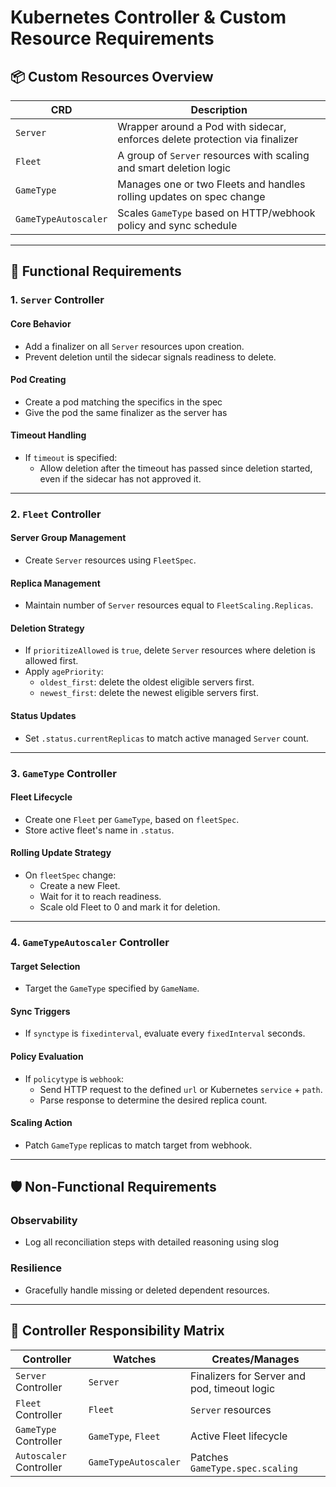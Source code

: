 # Kubernetes Controller & Custom Resource Requirements

## 📦 Custom Resources Overview

| CRD                   | Description                                                                 |
|-----------------------|-----------------------------------------------------------------------------|
| `Server`              | Wrapper around a Pod with sidecar, enforces delete protection via finalizer |
| `Fleet`               | A group of `Server` resources with scaling and smart deletion logic         |
| `GameType`            | Manages one or two Fleets and handles rolling updates on spec change        |
| `GameTypeAutoscaler`  | Scales `GameType` based on HTTP/webhook policy and sync schedule            |

---

## 🧠 Functional Requirements

### 1. `Server` Controller

#### Core Behavior
- Add a finalizer on all `Server` resources upon creation.
- Prevent deletion until the sidecar signals readiness to delete.

#### Pod Creating
- Create a pod matching the specifics in the spec
- Give the pod the same finalizer as the server has

#### Timeout Handling
- If `timeout` is specified:
    - Allow deletion after the timeout has passed since deletion started, even if the sidecar has not approved it.

---

### 2. `Fleet` Controller

#### Server Group Management
- Create `Server` resources using `FleetSpec`.

#### Replica Management
- Maintain number of `Server` resources equal to `FleetScaling.Replicas`.

#### Deletion Strategy
- If `prioritizeAllowed` is `true`, delete `Server` resources where deletion is allowed first.
- Apply `agePriority`:
    - `oldest_first`: delete the oldest eligible servers first.
    - `newest_first`: delete the newest eligible servers first.

#### Status Updates
- Set `.status.currentReplicas` to match active managed `Server` count.

---

### 3. `GameType` Controller

#### Fleet Lifecycle
- Create one `Fleet` per `GameType`, based on `fleetSpec`.
- Store active fleet's name in `.status`.

#### Rolling Update Strategy
- On `fleetSpec` change:
    - Create a new Fleet.
    - Wait for it to reach readiness.
    - Scale old Fleet to 0 and mark it for deletion.


---

### 4. `GameTypeAutoscaler` Controller

#### Target Selection
- Target the `GameType` specified by `GameName`.

#### Sync Triggers
- If `synctype` is `fixedinterval`, evaluate every `fixedInterval` seconds.

#### Policy Evaluation
- If `policytype` is `webhook`:
    - Send HTTP request to the defined `url` or Kubernetes `service` + `path`.
    - Parse response to determine the desired replica count.

#### Scaling Action
- Patch `GameType` replicas to match target from webhook.

---

## 🛡️ Non-Functional Requirements

### Observability
- Log all reconciliation steps with detailed reasoning using slog

### Resilience
- Gracefully handle missing or deleted dependent resources.

---

## 🔁 Controller Responsibility Matrix

| Controller              | Watches              | Creates/Manages                              |
|-------------------------|----------------------|----------------------------------------------|
| `Server` Controller     | `Server`             | Finalizers for Server and pod, timeout logic |
| `Fleet` Controller      | `Fleet`              | `Server` resources                           |
| `GameType` Controller   | `GameType`, `Fleet`  | Active Fleet lifecycle                       |
| `Autoscaler` Controller | `GameTypeAutoscaler` | Patches `GameType.spec.scaling`              |
